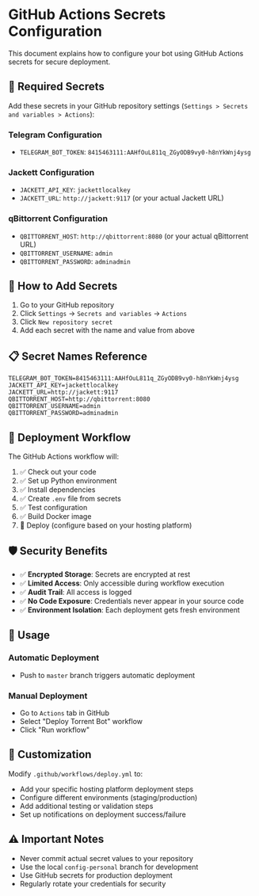 # GitHub Actions Secrets Configuration

This document explains how to configure your bot using GitHub Actions secrets for secure deployment.

## 🔐 Required Secrets

Add these secrets in your GitHub repository settings (`Settings > Secrets and variables > Actions`):

### Telegram Configuration
- `TELEGRAM_BOT_TOKEN`: `8415463111:AAHfOuL811q_ZGyODB9vy0-h8nYkWnj4ysg`

### Jackett Configuration  
- `JACKETT_API_KEY`: `jackettlocalkey`
- `JACKETT_URL`: `http://jackett:9117` (or your actual Jackett URL)

### qBittorrent Configuration
- `QBITTORRENT_HOST`: `http://qbittorrent:8080` (or your actual qBittorrent URL)
- `QBITTORRENT_USERNAME`: `admin`
- `QBITTORRENT_PASSWORD`: `adminadmin`

## 🚀 How to Add Secrets

1. Go to your GitHub repository
2. Click `Settings` → `Secrets and variables` → `Actions`
3. Click `New repository secret`
4. Add each secret with the name and value from above

## 📋 Secret Names Reference

```
TELEGRAM_BOT_TOKEN=8415463111:AAHfOuL811q_ZGyODB9vy0-h8nYkWnj4ysg
JACKETT_API_KEY=jackettlocalkey
JACKETT_URL=http://jackett:9117
QBITTORRENT_HOST=http://qbittorrent:8080
QBITTORRENT_USERNAME=admin
QBITTORRENT_PASSWORD=adminadmin
```

## 🔄 Deployment Workflow

The GitHub Actions workflow will:
1. ✅ Check out your code
2. ✅ Set up Python environment
3. ✅ Install dependencies
4. ✅ Create `.env` file from secrets
5. ✅ Test configuration
6. ✅ Build Docker image
7. 🚀 Deploy (configure based on your hosting platform)

## 🛡️ Security Benefits

- ✅ **Encrypted Storage**: Secrets are encrypted at rest
- ✅ **Limited Access**: Only accessible during workflow execution
- ✅ **Audit Trail**: All access is logged
- ✅ **No Code Exposure**: Credentials never appear in your source code
- ✅ **Environment Isolation**: Each deployment gets fresh environment

## 🎯 Usage

### Automatic Deployment
- Push to `master` branch triggers automatic deployment

### Manual Deployment  
- Go to `Actions` tab in GitHub
- Select "Deploy Torrent Bot" workflow
- Click "Run workflow"

## 🔧 Customization

Modify `.github/workflows/deploy.yml` to:
- Add your specific hosting platform deployment steps
- Configure different environments (staging/production)
- Add additional testing or validation steps
- Set up notifications on deployment success/failure

## ⚠️ Important Notes

- Never commit actual secret values to your repository
- Use the local `config-personal` branch for development
- Use GitHub secrets for production deployment
- Regularly rotate your credentials for security
